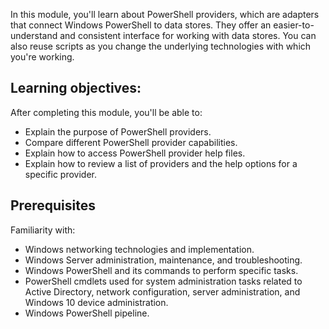 In this module, you'll learn about PowerShell providers, which are adapters that connect Windows PowerShell to data stores. They offer an easier-to-understand and consistent interface for working with data stores. You can also reuse scripts as you change the underlying technologies with which you're working.

## Learning objectives:

After completing this module, you'll be able to:

- Explain the purpose of PowerShell providers.
- Compare different PowerShell provider capabilities.
- Explain how to access PowerShell provider help files.
- Explain how to review a list of providers and the help options for a specific provider.

## Prerequisites

Familiarity with:
- Windows networking technologies and implementation.
- Windows Server administration, maintenance, and troubleshooting.
- Windows PowerShell and its commands to perform specific tasks.
- PowerShell cmdlets used for system administration tasks related to Active Directory, network configuration, server administration, and Windows 10 device administration.
- Windows PowerShell pipeline.
